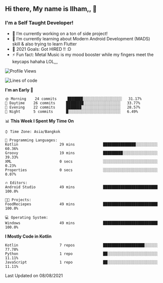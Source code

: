 ## Hi there, My name is Ilham,, 👋


### I'm a Self Taught Developer!
- 🔭 I’m currently working on a ton of side project!
- 🌱 I’m currently learning about Modern Android Development (MADS) skill & also trying to learn Flutter
- 🥅 2021 Goals: Got HIRED !! :D
- ⚡ Fun fact: Metal Music is my mood booster while my fingers meet the keycaps hahaha LOL,,, 



<!--START_SECTION:waka-->
![Profile Views](http://img.shields.io/badge/Profile%20Views-0-blue)

![Lines of code](https://img.shields.io/badge/From%20Hello%20World%20I%27ve%20Written-376933%20lines%20of%20code-blue)

**I'm an Early 🐤** 

```text
🌞 Morning    24 commits     ███████░░░░░░░░░░░░░░░░░░   31.17% 
🌆 Daytime    26 commits     ████████░░░░░░░░░░░░░░░░░   33.77% 
🌃 Evening    22 commits     ███████░░░░░░░░░░░░░░░░░░   28.57% 
🌙 Night      5 commits      █░░░░░░░░░░░░░░░░░░░░░░░░   6.49%

```


📊 **This Week I Spent My Time On** 

```text
⌚︎ Time Zone: Asia/Bangkok

💬 Programming Languages: 
Kotlin                   29 mins             ███████████████░░░░░░░░░░   60.36% 
Groovy                   19 mins             █████████░░░░░░░░░░░░░░░░   39.33% 
XML                      0 secs              ░░░░░░░░░░░░░░░░░░░░░░░░░   0.23% 
Properties               0 secs              ░░░░░░░░░░░░░░░░░░░░░░░░░   0.07%

🔥 Editors: 
Android Studio           49 mins             █████████████████████████   100.0%

🐱‍💻 Projects: 
FoodReciepes             49 mins             █████████████████████████   100.0%

💻 Operating System: 
Windows                  49 mins             █████████████████████████   100.0%

```

**I Mostly Code in Kotlin** 

```text
Kotlin                   7 repos             ███████████████████░░░░░░   77.78% 
Python                   1 repo              ██░░░░░░░░░░░░░░░░░░░░░░░   11.11% 
JavaScript               1 repo              ██░░░░░░░░░░░░░░░░░░░░░░░   11.11%

```



 Last Updated on 08/08/2021
<!--END_SECTION:waka-->
